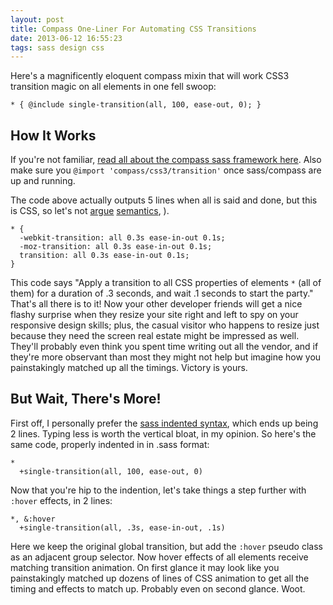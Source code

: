 ```yaml
---
layout: post
title: Compass One-Liner For Automating CSS Transitions
date: 2013-06-12 16:55:23
tags: sass design css
---
```


Here's a magnificently eloquent compass mixin that will work CSS3 transition magic on all elements in one fell swoop:

`* { @include single-transition(all, 100, ease-out, 0); }`

## How It Works

If you're not familiar, [read all about the compass sass framework here](http://compass-style.org/). Also make sure you `@import 'compass/css3/transition'` once sass/compass are up and running.

The code above actually outputs 5 lines when all is said and done, but this is CSS, so let's not [argue](http://coding.smashingmagazine.com/2011/11/11/our-pointless-pursuit-of-semantic-value/) [semantics](http://alistapart.com/article/semanticsinhtml5), ).

    * {
      -webkit-transition: all 0.3s ease-in-out 0.1s;
      -moz-transition: all 0.3s ease-in-out 0.1s;
      transition: all 0.3s ease-in-out 0.1s;
    }

This code says "Apply a transition to all CSS properties of elements `*` (all of them) for a duration of .3 seconds, and wait .1 seconds to start the party." That's all there is to it! Now your other developer friends will get a nice flashy surprise when they resize your site right and left to spy on your responsive design skills; plus, the casual visitor who happens to resize just because they need the screen real estate might be impressed as well. They'll probably even think you spent time writing out all the vendor, and if they're more observant than most they might not help but imagine how you painstakingly matched up all the timings. Victory is yours.

## But Wait, There's More!

First off, I personally prefer the [sass indented syntax](http://sass-lang.com/docs/yardoc/file.INDENTED_SYNTAX.html), which ends up being 2 lines. Typing less is worth the vertical bloat, in my opinion. So here's the same code, properly indented in in .sass format:

    *
      +single-transition(all, 100, ease-out, 0)

Now that you're hip to the indention, let's take things a step further with `:hover` effects, in 2 lines:

    *, &:hover
      +single-transition(all, .3s, ease-in-out, .1s)

Here we keep the original global transition, but add the `:hover` pseudo class as an adjacent group selector. Now hover effects of all elements receive matching transition animation. On first glance it may look like you painstakingly matched up dozens of lines of CSS animation to get all the timing and effects to match up. Probably even on second glance. Woot.

